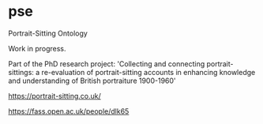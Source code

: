 # pse
Portrait-Sitting Ontology

Work in progress.

Part of the PhD research project: 'Collecting and connecting portrait-sittings: a re-evaluation of portrait-sitting accounts in enhancing knowledge and understanding of British portraiture 1900-1960'

https://portrait-sitting.co.uk/

https://fass.open.ac.uk/people/dlk65
